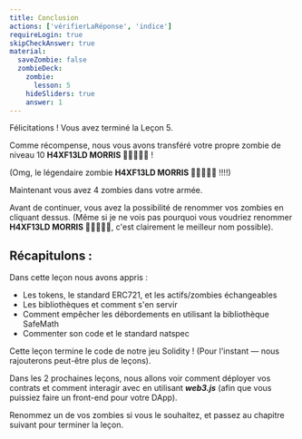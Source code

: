 ```yaml
---
title: Conclusion
actions: ['vérifierLaRéponse', 'indice']
requireLogin: true
skipCheckAnswer: true
material:
  saveZombie: false
  zombieDeck:
    zombie:
      lesson: 5
    hideSliders: true
    answer: 1
---
```


Félicitations ! Vous avez terminé la Leçon 5.

Comme récompense, nous vous avons transféré votre propre zombie de niveau 10 **H4XF13LD MORRIS 💯💯😎💯💯** !

(Omg, le légendaire zombie **H4XF13LD MORRIS 💯💯😎💯💯** !!!!)

Maintenant vous avez 4 zombies dans votre armée.

Avant de continuer, vous avez la possibilité de renommer vos zombies en cliquant dessus. (Même si je ne vois pas pourquoi vous voudriez renommer **H4XF13LD MORRIS 💯💯😎💯💯**, c'est clairement le meilleur nom possible).

## Récapitulons :

Dans cette leçon nous avons appris :

- Les tokens, le standard ERC721, et les actifs/zombies échangeables
- Les bibliothèques et comment s'en servir
- Comment empêcher les débordements en utilisant la bibliothèque SafeMath
- Commenter son code et le standard natspec

Cette leçon termine le code de notre jeu Solidity ! (Pour l'instant — nous rajouterons peut-être plus de leçons).

Dans les 2 prochaines leçons, nous allons voir comment déployer vos contrats et comment interagir avec en utilisant **_web3.js_** (afin que vous puissiez faire un front-end pour votre DApp).

Renommez un de vos zombies si vous le souhaitez, et passez au chapitre suivant pour terminer la leçon.
